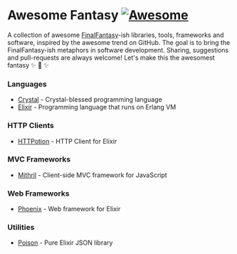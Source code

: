 # Awesome Fantasy [![Awesome](https://cdn.rawgit.com/sindresorhus/awesome/d7305f38d29fed78fa85652e3a63e154dd8e8829/media/badge.svg)](https://github.com/sindresorhus/awesome)

A collection of awesome [FinalFantasy](https://en.wikipedia.org/wiki/Final_Fantasy)-ish libraries, tools, frameworks and software,
inspired by the awesome trend on GitHub.
The goal is to bring the FinalFantasy-ish metaphors in software development.
Sharing, suggestions and pull-requests are always welcome!
Let's make this the awesomest fantasy :sparkles: :gem: :sparkles:

### Languages
- [Crystal](https://github.com/manastech/crystal) - Crystal-blessed programming language
- [Elixir](https://github.com/elixir-lang/elixir) - Programming language that runs on Erlang VM

### HTTP Clients
- [HTTPotion](https://github.com/myfreeweb/httpotion) - HTTP Client for Elixir

### MVC Frameworks
- [Mithril](https://github.com/lhorie/mithril.js) - Client-side MVC framework for JavaScript

### Web Frameworks
- [Phoenix](https://github.com/phoenixframework/phoenix) - Web framework for Elixir

### Utilities
- [Poison](https://github.com/devinus/poison) - Pure Elixir JSON library
